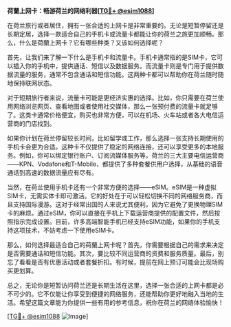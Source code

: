 **荷蘭上网卡：畅游荷兰的网络利器[[TG💪+ @esim1088](https://t.me/s/esim1088)]**

在荷兰旅行或者居住，拥有一张合适的上网卡是非常重要的。无论是短暂停留还是长期定居，选择一款适合自己的手机卡或流量卡都能让你的荷兰之旅更加顺畅。那么，什么是荷蘭上网卡？它有哪些种类？又该如何选择呢？

首先，让我们来了解一下什么是手机卡和流量卡。手机卡通常指的是SIM卡，它可以插入你的手机中，提供通话、短信以及数据服务。而流量卡则是专门用于提供数据流量的服务，通常不包含通话和短信功能。这两种卡都可以帮助你在荷兰随时随地保持联网状态。

对于短期旅行者来说，流量卡可能是更经济实惠的选择。比如，你只需要在荷兰使用网络浏览网页、查看地图或者使用社交媒体，那么一张预付费的流量卡就足够了。这类卡通常价格便宜，购买也非常方便，可以在机场、火车站或者各大电信运营商的门店找到。

如果你计划在荷兰停留较长时间，比如留学或工作，那么选择一张支持长期使用的手机卡会更为合适。这种卡不仅提供了稳定的网络连接，还可以享受更多的本地服务。例如，你可以绑定银行账户、订阅流媒体服务等。荷兰的三大主要电信运营商——KPN、Vodafone和T-Mobile，都提供了多种套餐供用户选择，从基础的语音通话到高速的数据流量应有尽有。

当然，在荷兰使用手机卡还有一个非常方便的选择——eSIM。eSIM是一种虚拟SIM卡，无需实体卡即可激活。它的好处在于可以轻松切换不同的网络服务商，而且支持国际漫游。这对于经常出国的人来说尤其便利，因为它避免了更换物理SIM卡的麻烦。通过eSIM，你可以直接在手机上下载运营商提供的配置文件，然后按照指示完成设置。目前，许多高端智能手机已经支持eSIM功能，如果你的手机支持这项技术，不妨考虑一下使用eSIM卡。

那么，如何选择最适合自己的荷蘭上网卡呢？首先，你需要根据自己的需求来决定是否需要通话和短信功能。其次，要比较不同运营商的资费和服务质量。最后，别忘了看看是否有优惠活动或者套餐折扣。有时候，提前在网上预订可能会比现场购买更划算。

总之，无论你是短暂访问荷兰还是长期生活在这里，选择一张合适的上网卡都是必不可少的。它不仅能让你享受到便捷的网络服务，还能帮助你更好地融入当地的生活。希望这篇文章能为你提供一些有用的参考信息，祝你在荷兰的网络体验愉快！

[[TG💪+ @esim1088](https://t.me/s/esim1088) ![Image](https://i.postimg.cc/4NQfJmqS/Snipaste-2025-05-13-00-14-12.png)]